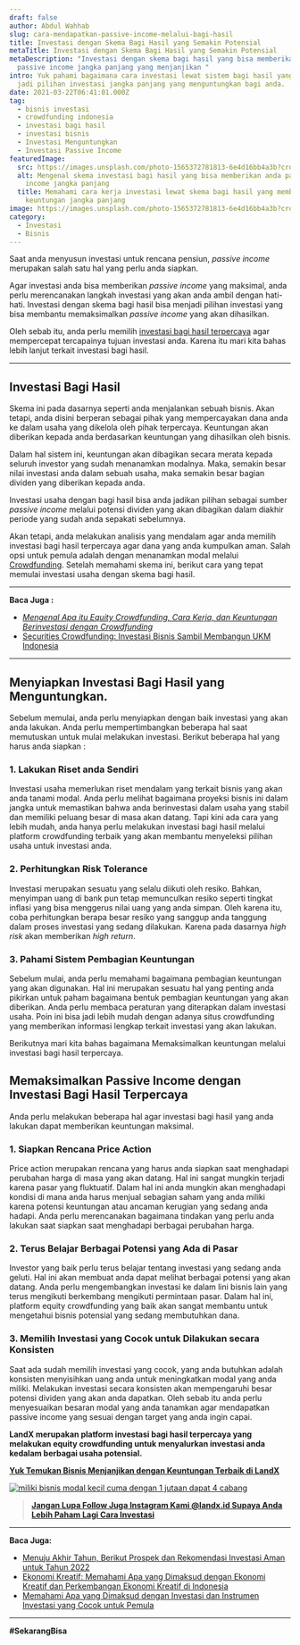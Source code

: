 ```yaml
---
draft: false
author: Abdul Wahhab
slug: cara-mendapatkan-passive-income-melalui-bagi-hasil
title: Investasi dengan Skema Bagi Hasil yang Semakin Potensial
metaTitle: Investasi dengan Skema Bagi Hasil yang Semakin Potensial
metaDescription: "Investasi dengan skema bagi hasil yang bisa memberikan anda
  passive income jangka panjang yang menjanjikan "
intro: Yuk pahami bagaimana cara investasi lewat sistem bagi hasil yang bisa
  jadi pilihan investasi jangka panjang yang menguntungkan bagi anda.
date: 2021-03-22T06:41:01.000Z
tag:
  - bisnis investasi
  - crowdfunding indonesia
  - investasi bagi hasil
  - investasi bisnis
  - Investasi Menguntungkan
  - Investasi Passive Income
featuredImage:
  src: https://images.unsplash.com/photo-1565372781813-6e4d16bb4a3b?crop=entropy&cs=tinysrgb&fit=max&fm=jpg&ixid=MnwxMTc3M3wwfDF8c2VhcmNofDEzfHxwcm9maXR8ZW58MHx8fHwxNjM4ODEwNTQy&ixlib=rb-1.2.1&q=80&w=1080
  alt: Mengenal skema investasi bagi hasil yang bisa memberikan anda passive
    income jangka panjang
  title: Memahami cara kerja investasi lewat skema bagi hasil yang memberikan anda
    keuntungan jangka panjang
image: https://images.unsplash.com/photo-1565372781813-6e4d16bb4a3b?crop=entropy&cs=tinysrgb&fit=max&fm=jpg&ixid=MnwxMTc3M3wwfDF8c2VhcmNofDEzfHxwcm9maXR8ZW58MHx8fHwxNjM4ODEwNTQy&ixlib=rb-1.2.1&q=80&w=1080
category:
  - Investasi
  - Bisnis
---
```

Saat anda menyusun investasi untuk rencana pensiun, *passive income* merupakan salah satu hal yang perlu anda siapkan.

Agar investasi anda bisa memberikan *passive income* yang maksimal, anda perlu merencanakan langkah investasi yang akan anda ambil dengan hati-hati. Investasi dengan skema bagi hasil bisa menjadi pilihan investasi yang bisa membantu memaksimalkan *passive income* yang akan dihasilkan.

Oleh sebab itu, anda perlu memilih [investasi bagi hasil terpercaya](https://landx.id/) agar mempercepat tercapainya tujuan investasi anda. Karena itu mari kita bahas lebih lanjut terkait investasi bagi hasil.

- - -

## Investasi Bagi Hasil

Skema ini pada dasarnya seperti anda menjalankan sebuah bisnis. Akan tetapi, anda disini berperan sebagai pihak yang mempercayakan dana anda ke dalam usaha yang dikelola oleh pihak terpercaya. Keuntungan akan diberikan kepada anda berdasarkan keuntungan yang dihasilkan oleh bisnis.

Dalam hal sistem ini, keuntungan akan dibagikan secara merata kepada seluruh investor yang sudah menanamkan modalnya. Maka, semakin besar nilai investasi anda dalam sebuah usaha, maka semakin besar bagian dividen yang diberikan kepada anda.

Investasi usaha dengan bagi hasil bisa anda jadikan pilihan sebagai sumber *passive income* melalui potensi dividen yang akan dibagikan dalam diakhir periode yang sudah anda sepakati sebelumnya.

Akan tetapi, anda melakukan analisis yang mendalam agar anda memilih  investasi bagi hasil terpercaya agar dana yang anda kumpulkan aman. Salah opsi untuk pemula adalah dengan menanamkan modal melalui [Crowdfunding](https://landx.id/). Setelah memahami skema ini, berikut cara yang tepat memulai investasi usaha dengan skema bagi hasil.

- - -

**Baca Juga :**

* *[Mengenal Apa itu Equity Crowdfunding, Cara Kerja, dan Keuntungan Berinvestasi dengan Crowdfunding](https://landx.id/blog/equity-crowdfunding-adalah/)*
* [Securities Crowdfunding: Investasi Bisnis Sambil Membangun UKM Indonesia](https://landx.id/blog/investasi-umkm-melalui-securities-crowdfunding/)

- - -

## Menyiapkan Investasi Bagi Hasil yang Menguntungkan.

Sebelum memulai, anda perlu menyiapkan dengan baik investasi yang akan anda lakukan. Anda perlu mempertimbangkan beberapa hal saat memutuskan untuk mulai melakukan investasi. Berikut beberapa hal yang harus anda siapkan :

### 1. Lakukan Riset anda Sendiri

Investasi usaha memerlukan riset mendalam yang terkait bisnis yang akan anda tanami modal. Anda perlu melihat bagaimana proyeksi bisnis ini dalam jangka untuk memastikan bahwa anda berinvestasi dalam usaha yang stabil dan memiliki peluang besar di masa akan datang. Tapi kini ada cara yang lebih mudah, anda hanya perlu melakukan investasi bagi hasil melalui platform crowdfunding terbaik yang akan membantu menyeleksi pilihan usaha untuk investasi anda. 

### 2. Perhitungkan Risk Tolerance

Investasi merupakan sesuatu yang selalu diikuti oleh resiko. Bahkan, menyimpan uang di bank pun tetap memunculkan resiko seperti tingkat inflasi yang bisa menggerus nilai uang yang anda simpan. Oleh karena itu, coba perhitungkan berapa besar resiko yang sanggup anda tanggung dalam proses investasi yang sedang dilakukan. Karena pada dasarnya *high risk* akan memberikan *high return*. 

### 3. Pahami Sistem Pembagian Keuntungan

Sebelum mulai, anda perlu memahami bagaimana pembagian keuntungan yang akan digunakan. Hal ini merupakan sesuatu hal yang penting anda pikirkan untuk paham bagaimana bentuk pembagian keuntungan yang akan diberikan. Anda perlu membaca peraturan yang diterapkan dalam investasi usaha. Poin ini bisa jadi lebih mudah dengan adanya situs crowdfunding yang memberikan informasi lengkap terkait investasi yang akan lakukan. 

Berikutnya mari kita bahas bagaimana Memaksimalkan keuntungan melalui investasi bagi hasil terpercaya.

## Memaksimalkan Passive Income dengan Investasi Bagi Hasil Terpercaya

Anda perlu melakukan beberapa hal agar investasi bagi hasil yang anda lakukan dapat memberikan keuntungan maksimal.

### **1. Siapkan Rencana Price Action**

Price action merupakan rencana yang harus anda siapkan saat menghadapi perubahan harga di masa yang akan datang. Hal ini sangat mungkin terjadi karena pasar yang fluktuatif. Dalam hal ini anda mungkin akan menghadapi kondisi di mana anda harus menjual sebagian saham yang anda miliki karena potensi keuntungan atau ancaman kerugian yang sedang anda hadapi. Anda perlu merencanakan bagaimana tindakan yang perlu anda lakukan saat siapkan saat menghadapi berbagai perubahan harga. 

### **2. Terus Belajar Berbagai Potensi yang Ada di Pasar**

Investor yang baik perlu terus belajar tentang investasi yang sedang anda geluti. Hal ini akan membuat anda dapat melihat berbagai potensi yang akan datang. Anda perlu mengembangkan investasi ke dalam lini bisnis lain yang terus mengikuti berkembang mengikuti permintaan pasar. Dalam hal ini, platform equity crowdfunding yang baik akan sangat membantu untuk mengetahui bisnis potensial yang sedang membutuhkan dana.

### **3. Memilih Investasi yang Cocok untuk Dilakukan secara Konsisten** 

Saat ada sudah memilih investasi yang cocok, yang anda butuhkan adalah konsisten menyisihkan uang anda untuk meningkatkan modal yang anda miliki. Melakukan investasi secara konsisten akan mempengaruhi besar potensi dividen yang akan anda dapatkan. Oleh sebab itu anda perlu menyesuaikan besaran modal yang anda tanamkan agar  mendapatkan passive income  yang sesuai dengan target yang anda ingin capai.

**LandX merupakan platform investasi bagi hasil terpercaya yang melakukan equity crowdfunding untuk menyalurkan investasi anda kedalam berbagai usaha potensial.**

**[Yuk Temukan Bisnis Menjanjikan dengan Keuntungan Terbaik di LandX](https://landx.id/project/?utm_source=Blog&utm_medium=organic+keyword&utm_campaign=blog&utm_id=Blog)**

[![miliki bisnis modal kecil cuma dengan 1 jutaan dapat 4 cabang ](https://accountgram-production.sfo2.cdn.digitaloceanspaces.com/landx_ghost/2021/11/jadi-owner-bisnis-hanya-1-jutaan-dengan-cuan-yang-sangat-menjanjikan.png)](https://landx.id/project/?utm_source=Blog&utm_medium=organic+keyword&utm_campaign=blog&utm_id=Blog)[](http://landx.id/)

> **[Jangan Lupa Follow Juga Instagram Kami @landx.id Supaya Anda Lebih Paham Lagi Cara Investasi](https://www.instagram.com/landx.id/?utm_medium=copy_link)**

- - -

**Baca Juga:**

* [Menuju Akhir Tahun, Berikut Prospek dan Rekomendasi Investasi Aman untuk Tahun 2022](https://landx.id/blog/rekomendasi-investasi-di-tahun-2022/)
* [Ekonomi Kreatif: Memahami Apa yang Dimaksud dengan Ekonomi Kreatif dan Perkembangan Ekonomi Kreatif di Indonesia](https://landx.id/blog/pentingnya-perkembangan-ekonomi-kreatif-di-indonesia/)
* [Memahami Apa yang Dimaksud dengan Investasi dan Instrumen Investasi yang Cocok untuk Pemula](https://landx.id/blog/apa-yang-dimaskud-dengan-investasi-untuk-investasi/)

- - -

**\#SekarangBisa**